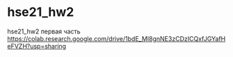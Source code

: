 # hse21_hw2
hse21_hw2 
первая часть https://colab.research.google.com/drive/1bdE_MI8gnNE3zCDzICQxfJGYafHeFVZH?usp=sharing
